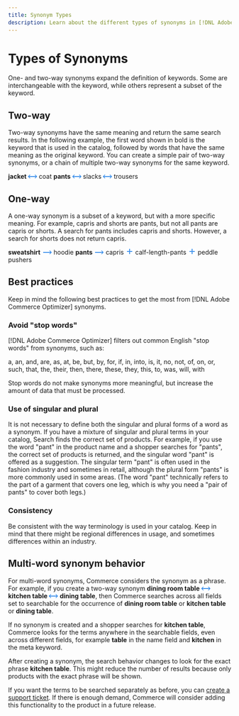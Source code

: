 ```yaml
---
title: Synonym Types
description: Learn about the different types of synonyms in [!DNL Adobe Commerce Optimizer].
---
```

# Types of Synonyms

One- and two-way synonyms expand the definition of keywords. Some are interchangeable with the keyword, while others represent a subset of the keyword.

## Two-way

Two-way synonyms have the same meaning and return the same search results. In the following example, the first word shown in bold is the keyword that is used in the catalog, followed by words that have the same meaning as the original keyword. You can create a simple pair of two-way synonyms, or a chain of multiple two-way synonyms for the same keyword.

**jacket** ![Two-way selector](../../assets/btn-two-way.png) coat
**pants** ![Two-way selector](../../assets/btn-two-way.png) slacks ![Two-way selector](../../assets/btn-two-way.png) trousers

## One-way

A one-way synonym is a subset of a keyword, but with a more specific meaning. For example, capris and shorts are pants, but not all pants are capris or shorts. A search for pants includes capris and shorts. However, a search for shorts does not return capris.

**sweatshirt** ![One-way selector](../../assets/btn-one-way.png) hoodie
**pants** ![One-way selector](../../assets/btn-one-way.png) capris ![Multiple one-way selector](../../assets/btn-multiple-one-way.png) calf-length-pants ![Multiple one-way selector](../../assets/btn-multiple-one-way.png) peddle pushers

## Best practices

Keep in mind the following best practices to get the most from [!DNL Adobe Commerce Optimizer] synonyms.

### Avoid "stop words"

[!DNL Adobe Commerce Optimizer] filters out common English "stop words" from synonyms, such as:

a, an, and, are, as, at, be, but, by, for, if, in, into, is, it, no, not, of, on, or, such, that, the, their, then, there, these, they, this, to, was, will, with

Stop words do not make synonyms more meaningful, but increase the amount of data that must be processed.

### Use of singular and plural

It is not necessary to define both the singular and plural forms of a word as a synonym. If you have a mixture of singular and plural terms in your catalog, Search finds the correct set of products. For example, if you use the word "pant" in the product name and a shopper searches for "pants", the correct set of products is returned, and the singular word "pant" is offered as a suggestion. The singular term "pant" is often used in the fashion industry and sometimes in retail, although the plural form "pants" is more commonly used in some areas. (The word "pant" technically refers to the part of a garment that covers one leg, which is why you need a "pair of pants" to cover both legs.)

### Consistency

Be consistent with the way terminology is used in your catalog. Keep in mind that there might be regional differences in usage, and sometimes differences within an industry.

## Multi-word synonym behavior

For multi-word synonyms, Commerce considers the synonym as a phrase. For example, if you create a two-way synonym **dining room table** ![Two-way selector](../../assets/btn-two-way.png) **kitchen table** ![Two-way selector](../../assets/btn-two-way.png) **dining table**, then Commerce searches across all fields set to searchable for the occurrence of **dining room table** or **kitchen table** or **dining table**.

If no synonym is created and a shopper searches for **kitchen table**, Commerce looks for the terms anywhere in the searchable fields, even across different fields, for example **table** in the name field and **kitchen** in the meta keyword.

After creating a synonym, the search behavior changes to look for the exact phrase **kitchen table**. This might reduce the number of results because only products with the exact phrase will be shown.

If you want the terms to be searched separately as before, you can [create a support ticket](https://experienceleague.adobe.com/en/docs/commerce-knowledge-base/kb/help-center-guide/magento-help-center-user-guide). If there is enough demand, Commerce will consider adding this functionality to the product in a future release.
